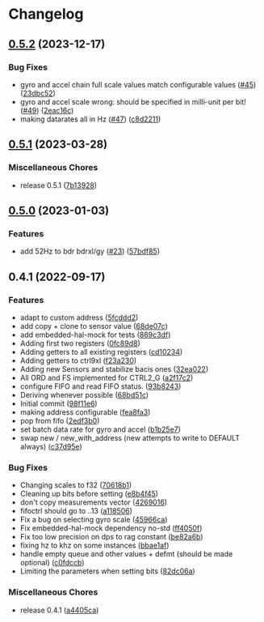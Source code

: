 # Changelog

## [0.5.2](https://github.com/sousandrei/ism330dhcx/compare/v0.5.1...v0.5.2) (2023-12-17)


### Bug Fixes

* gyro and accel chain full scale values match configurable values ([#45](https://github.com/sousandrei/ism330dhcx/issues/45)) ([23dbc52](https://github.com/sousandrei/ism330dhcx/commit/23dbc52c8631a96d4dd7ce4c08c81a1ca48e603a))
* gyro and accel scale wrong: should be specified in milli-unit per bit! ([#49](https://github.com/sousandrei/ism330dhcx/issues/49)) ([2eac16c](https://github.com/sousandrei/ism330dhcx/commit/2eac16c615abcd4d0fb521023ab4cd479c497675))
* making datarates all in Hz ([#47](https://github.com/sousandrei/ism330dhcx/issues/47)) ([c8d2211](https://github.com/sousandrei/ism330dhcx/commit/c8d2211f50f092102874f422de4ec4570c4ad6d1))

## [0.5.1](https://github.com/sousandrei/ism330dhcx/compare/v0.5.0...v0.5.1) (2023-03-28)


### Miscellaneous Chores

* release 0.5.1 ([7b13928](https://github.com/sousandrei/ism330dhcx/commit/7b13928ebeecc9a12a4b2b56ebaf6b42fed8e401))

## [0.5.0](https://github.com/sousandrei/ism330dhcx/compare/v0.4.1...v0.5.0) (2023-01-03)


### Features

* add 52Hz to bdr bdrxl/gy ([#23](https://github.com/sousandrei/ism330dhcx/issues/23)) ([57bdf85](https://github.com/sousandrei/ism330dhcx/commit/57bdf852f9117863ada543be89277a74089de7ca))

## 0.4.1 (2022-09-17)


### Features

* adapt to custom address ([5fcddd2](https://github.com/sousandrei/ism330dhcx/commit/5fcddd228a76ae833d37f66bbe0dafffe8432b22))
* add copy + clone to sensor value ([68de07c](https://github.com/sousandrei/ism330dhcx/commit/68de07cd23b1712df0f17920f13157918020673a))
* add embedded-hal-mock for tests ([869c3df](https://github.com/sousandrei/ism330dhcx/commit/869c3df1755b3cb9db0628ebfe3ee3e56076978a))
* Adding first two registers ([0fc89d8](https://github.com/sousandrei/ism330dhcx/commit/0fc89d828166a76fd5f69e8e9cc9beaf77b32b39))
* Adding getters to all existing registers ([cd10234](https://github.com/sousandrei/ism330dhcx/commit/cd1023422ad1a5b5fed0c769962e83cfcbf01b6d))
* Adding getters to ctrl9xl ([f23a230](https://github.com/sousandrei/ism330dhcx/commit/f23a23072d2eb7da608d0b6e4c5c35466da1ad26))
* Adding new Sensors and stabilize bacis ones ([32ea022](https://github.com/sousandrei/ism330dhcx/commit/32ea022ebc24199b650c6dd858685fea8867bf29))
* All ORD and FS implemented for CTRL2_G ([a2f17c2](https://github.com/sousandrei/ism330dhcx/commit/a2f17c2e0b732397e2b6bd8763d0a4d6b5038de6))
* configure FIFO and read FIFO status. ([93b8243](https://github.com/sousandrei/ism330dhcx/commit/93b8243268529aefd2d3a1c538d9aa16c5cb20b0))
* Deriving whenever possible ([68bd51c](https://github.com/sousandrei/ism330dhcx/commit/68bd51c5d0c55b0a4111157234a93bde0e8c5c36))
* Initial commit ([98f11e6](https://github.com/sousandrei/ism330dhcx/commit/98f11e62ae165a0210a8652f94c59e262aa8509c))
* making address configurable ([fea8fa3](https://github.com/sousandrei/ism330dhcx/commit/fea8fa31427384429f45945cad13cf0623ad112e))
* pop from fifo ([2edf3b0](https://github.com/sousandrei/ism330dhcx/commit/2edf3b05c209001b646761e298aa764424caa572))
* set batch data rate for gyro and accel ([b1b25e7](https://github.com/sousandrei/ism330dhcx/commit/b1b25e7f9e4b1169fd3da06eec037644087fc008))
* swap new / new_with_address (new attempts to write to DEFAULT always) ([c37d95e](https://github.com/sousandrei/ism330dhcx/commit/c37d95ef0606429552834461c2515900f44b341a))


### Bug Fixes

* Changing scales to f32 ([70618b1](https://github.com/sousandrei/ism330dhcx/commit/70618b117c8e6fad94bd7b729b75228a24e895ec))
* Cleaning up bits before setting ([e8b4f45](https://github.com/sousandrei/ism330dhcx/commit/e8b4f4569f9692ce756738b456a3bc70341ee70a))
* don't copy measurements vector ([4269016](https://github.com/sousandrei/ism330dhcx/commit/4269016d1d0404ccee9db8f23908d99866ada49e))
* fifoctrl should go to ..13 ([a118506](https://github.com/sousandrei/ism330dhcx/commit/a11850632d014e26e244ec9bb3f70db9ac7bb4bf))
* Fix a bug on selecting gyro scale ([45966ca](https://github.com/sousandrei/ism330dhcx/commit/45966caf816dab44e69b0b295db69a098aabe9fe))
* Fix embedded-hal-mock dependency no-std ([ff4050f](https://github.com/sousandrei/ism330dhcx/commit/ff4050f295ad57dd14ab9f267c77d5ddb12ddc6a))
* Fix too low precision on dps to rag constant ([be82a6b](https://github.com/sousandrei/ism330dhcx/commit/be82a6baf2b4d3b6089f385e5ccc9640f1b2182c))
* fixing hz to khz on some instances ([bbae1af](https://github.com/sousandrei/ism330dhcx/commit/bbae1afa7a913a404aa7e79f5c05ad7e80da436b))
* handle empty queue and other values + defmt (should be made optional) ([c0fdccb](https://github.com/sousandrei/ism330dhcx/commit/c0fdccb31842cef700988b1e5316a97b5df5343a))
* Limiting the parameters when setting bits ([82dc06a](https://github.com/sousandrei/ism330dhcx/commit/82dc06ad5a7ed99343a024a8e5499626dfbafbd6))


### Miscellaneous Chores

* release 0.4.1 ([a4405ca](https://github.com/sousandrei/ism330dhcx/commit/a4405ca7bde3c3895e533aa162ebb35aac0dc941))
